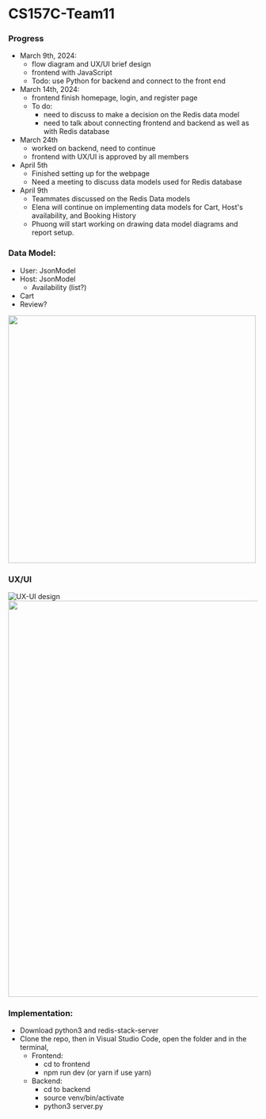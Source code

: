 # CS157C-Team11


### Progress
  - March 9th, 2024:
      - flow diagram and UX/UI brief design
      - frontend with JavaScript
      - Todo: use Python for backend and connect to the front end 
  - March 14th, 2024:
      - frontend finish homepage, login, and register page
      - To do:
         - need to discuss to make a decision on the Redis data model
         - need to talk about connecting frontend and backend as well as with Redis database
  - March 24th
      - worked on backend, need to continue
      - frontend with UX/UI is approved by all members
  - April 5th
      - Finished setting up for the webpage
      - Need a meeting to discuss data models used for Redis database
  - April 9th
      - Teammates discussed on the Redis Data models
      - Elena will continue on implementing data models for Cart, Host's availability, and Booking History
      - Phuong will start working on drawing data model diagrams and report setup.  

### Data Model:
- User: JsonModel
- Host: JsonModel
  - Availability (list?)
- Cart
- Review?
<img src="https://github.com/PhuongHuynh9987/CS157C-Team11/assets/54336313/c143dbe2-c64a-4776-b6a3-89e663d51d28" width="500">

### UX/UI

![UX-UI design](https://github.com/PhuongHuynh9987/CS157C-Team11/assets/54336313/a33ea9c2-0922-41d0-b4a3-a8184b569916 )
<img src="https://github.com/PhuongHuynh9987/CS157C-Team11/assets/54336313/a33ea9c2-0922-41d0-b4a3-a8184b569916" width="800">

### Implementation:
- Download python3 and redis-stack-server
- Clone the repo, then in Visual Studio Code, open the folder and in the terminal,
   - Frontend:
      + cd to frontend
      + npm run dev (or yarn if use yarn)
   - Backend:
      + cd to backend
      + source venv/bin/activate
      + python3 server.py
